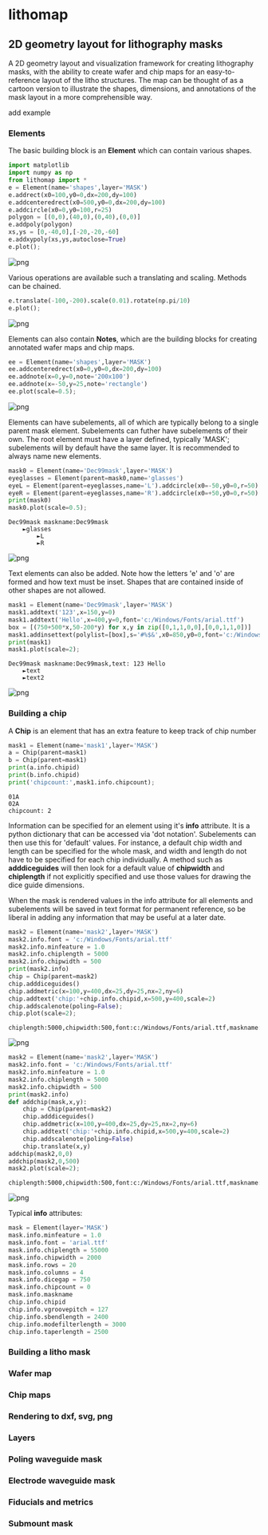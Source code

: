 # **lithomap**

## 2D geometry layout for lithography masks

A 2D geometry layout and visualization framework for creating lithography masks, with the ability to create wafer and chip maps for an easy-to-reference layout of the litho structures. The map can be thought of as a cartoon version to illustrate the shapes, dimensions, and annotations of the mask layout in a more comprehensible way.

add example
<!-- ## Example -->

<!-- Show actual chip layout vs chip map -->

### Elements

The basic building block is an **Element** which can contain various shapes.


```python
import matplotlib
import numpy as np
from lithomap import *
e = Element(name='shapes',layer='MASK')
e.addrect(x0=100,y0=0,dx=200,dy=100)
e.addcenteredrect(x0=500,y0=0,dx=200,dy=100)
e.addcircle(x0=0,y0=100,r=25)
polygon = [(0,0),(40,0),(0,40),(0,0)]
e.addpoly(polygon)
xs,ys = [0,-40,0],[-20,-20,-60]
e.addxypoly(xs,ys,autoclose=True)
e.plot();
```


![png](tutorial_files/tutorial_4_0.png)


Various operations are available such a translating and scaling. Methods can be chained.


```python
e.translate(-100,-200).scale(0.01).rotate(np.pi/10)
e.plot();
```


![png](tutorial_files/tutorial_6_0.png)


Elements can also contain **Notes**, which are the building blocks for creating annotated wafer maps and chip maps.


```python
ee = Element(name='shapes',layer='MASK')
ee.addcenteredrect(x0=0,y0=0,dx=200,dy=100)
ee.addnote(x=0,y=0,note='200x100')
ee.addnote(x=-50,y=25,note='rectangle')
ee.plot(scale=0.5);
```


![png](tutorial_files/tutorial_8_0.png)


Elements can have subelements, all of which are typically belong to a single parent mask element. Subelements can futher have subelements of their own. The root element must have a layer defined, typically 'MASK'; subelements will by default have the same layer. It is recommended to always name new elements.


```python
mask0 = Element(name='Dec99mask',layer='MASK')
eyeglasses = Element(parent=mask0,name='glasses')
eyeL = Element(parent=eyeglasses,name='L').addcircle(x0=-50,y0=0,r=50)
eyeR = Element(parent=eyeglasses,name='R').addcircle(x0=+50,y0=0,r=50)
print(mask0)
mask0.plot(scale=0.5);
```

    Dec99mask maskname:Dec99mask
    	►glasses 
    		►L 
    		►R 
    


![png](tutorial_files/tutorial_10_1.png)


Text elements can also be added. Note how the letters 'e' and 'o' are formed and how text must be inset. Shapes that are contained inside of other shapes are not allowed.


```python
mask1 = Element(name='Dec99mask',layer='MASK')
mask1.addtext('123',x=150,y=0)
mask1.addtext('Hello',x=400,y=0,font='c:/Windows/Fonts/arial.ttf')
box = [(750+500*x,50-200*y) for x,y in zip([0,1,1,0,0],[0,0,1,1,0])]
mask1.addinsettext(polylist=[box],s='#%$&',x0=850,y0=0,font='c:/Windows/Fonts/arial.ttf')
print(mask1)
mask1.plot(scale=2);
```

    Dec99mask maskname:Dec99mask,text: 123 Hello
    	►text 
    	►text2 
    


![png](tutorial_files/tutorial_12_1.png)


### Building a chip

A **Chip** is an element that has an extra feature to keep track of chip number


```python
mask1 = Element(name='mask1',layer='MASK')
a = Chip(parent=mask1)
b = Chip(parent=mask1)
print(a.info.chipid)
print(b.info.chipid)
print('chipcount:',mask1.info.chipcount);
```

    01A
    02A
    chipcount: 2
    

Information can be specified for an element using it's **info** attribute. It is a python dictionary that can be accessed via 'dot notation'. Subelements can then use this for 'default' values. For instance, a default chip width and length can be specified for the whole mask, and width and length do not have to be specified for each chip individually. A method such as **adddiceguides** will then look for a default value of **chipwidth** and **chiplength** if not explicitly specified and use those values for drawing the dice guide dimensions.

When the mask is rendered values in the info attribute for all elements and subelements will be saved in text format for permanent reference, so be liberal in adding any information that may be useful at a later date.


```python
mask2 = Element(name='mask2',layer='MASK')
mask2.info.font = 'c:/Windows/Fonts/arial.ttf'
mask2.info.minfeature = 1.0
mask2.info.chiplength = 5000
mask2.info.chipwidth = 500
print(mask2.info)
chip = Chip(parent=mask2)
chip.adddiceguides()
chip.addmetric(x=100,y=400,dx=25,dy=25,nx=2,ny=6)
chip.addtext('chip:'+chip.info.chipid,x=500,y=400,scale=2)
chip.addscalenote(poling=False);
chip.plot(scale=2);
```

    chiplength:5000,chipwidth:500,font:c:/Windows/Fonts/arial.ttf,maskname:mask2,minfeature:1.0
    


![png](tutorial_files/tutorial_18_1.png)



```python
mask2 = Element(name='mask2',layer='MASK')
mask2.info.font = 'c:/Windows/Fonts/arial.ttf'
mask2.info.minfeature = 1.0
mask2.info.chiplength = 5000
mask2.info.chipwidth = 500
print(mask2.info)
def addchip(mask,x,y):
    chip = Chip(parent=mask2)
    chip.adddiceguides()
    chip.addmetric(x=100,y=400,dx=25,dy=25,nx=2,ny=6)
    chip.addtext('chip:'+chip.info.chipid,x=500,y=400,scale=2)
    chip.addscalenote(poling=False)
    chip.translate(x,y)
addchip(mask2,0,0)
addchip(mask2,0,500)
mask2.plot(scale=2);
```

    chiplength:5000,chipwidth:500,font:c:/Windows/Fonts/arial.ttf,maskname:mask2,minfeature:1.0
    


![png](tutorial_files/tutorial_19_1.png)


Typical **info** attributes:


```python
mask = Element(layer='MASK')
mask.info.minfeature = 1.0
mask.info.font = 'arial.ttf'
mask.info.chiplength = 55000
mask.info.chipwidth = 2000
mask.info.rows = 20
mask.info.columns = 4
mask.info.dicegap = 750
mask.info.chipcount = 0
mask.info.maskname
chip.info.chipid
chip.info.vgroovepitch = 127
chip.info.sbendlength = 2400
chip.info.modefilterlength = 3000
chip.info.taperlength = 2500
```

### Building a litho mask

### Wafer map

### Chip maps


### Rendering to dxf, svg, png

### Layers

### Poling waveguide mask

### Electrode waveguide mask

### Fiducials and metrics

### Submount mask
